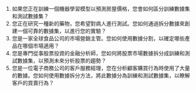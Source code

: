 1. 如果您正在訓練一個機器學習模型以預測房屋價格，您會如何區分訓練數據集和測試數據集？ 
2. 您正在研究一種新的藥物，您希望對病人進行測試。您如何通過拆分數據來創建一個可靠的數據集，以進行您的實驗？ 
3. 您是一家全球食品公司的市場營銷主管。您如何使用數據分割，以確定哪些產品在哪個市場適用？ 
4. 您是專門從事股票投資的金融分析師，您如何將股票市場數據拆分成訓練和測試數據集，以預測未來分析股票的趨勢？ 
5. 您是一位電子商務公司的客戶服務經理，您在分析顧客購買行為時使用了大量的數據。您如何使用數據拆分方法，將此數據分為訓練和測試數據集，以瞭解客戶的買賣行為？